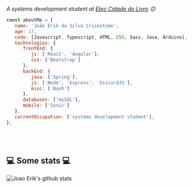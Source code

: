 <p><em>A systems development student at <a href="https://www.cps.sp.gov.br/etecs/etec-cidade-do-livro/">Etec Cidade do Livro</a> 😊</br></em></p>

```javascript
const aboutMe = {
   name: 'João Érik da Silva Crisóstomo',
   age: 17,
   code: [Javascript, Typescript, HTML, CSS, Sass, Java, Arduino],
   technologies: {
      frontEnd: {
         js: ['React', 'Angular'],
         css: ['Bootstrap']
      },
      backEnd: {
         java: ['Spring'],
         js: ['Node', 'Express', 'DiscordJS'],
         misc: ['Bash']
      },
      databases: ['mySQL'],
      mobile: ['Ionic']
   },
   currentOccupation: ['systems development student'],
};
```
</br></br>
<h2>💻 Some stats 💻</h2>

![Joao Erik's github stats](https://github-readme-stats.vercel.app/api?username=joao-erik2077&show_icons=true&title_color=fff&icon_color=79ff97&text_color=9f9f9f&bg_color=151515)
